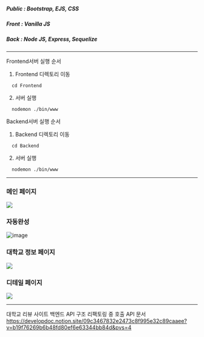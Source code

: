 ##### Public : Bootstrap, EJS, CSS <br />
##### Front : Vanilla JS <br />
##### Back : Node JS, Express, Sequelize <br />
------------------------------------------

Frontend서버 실행 순서
1. Frontend 디렉토리 이동
``` shell
  cd Frontend
```

2. 서버 실행
``` shell
  nodemon ./bin/www
```

Backend서버 실행 순서
1. Backend 디렉토리 이동
``` shell
  cd Backend
```

2. 서버 실행
``` shell
  nodemon ./bin/www
```
------------------------------------------
### 메인 페이지
![](https://github.com/ckdqja135/SeniorSchool/assets/33046341/3c8df188-9c70-4a10-aaf6-006ba90f6740)

### 자동완성
![image](https://github.com/ckdqja135/SeniorSchool/assets/33046341/1b9d522b-668b-4170-b63b-a84a9040ee0f)

### 대학교 정보 페이지
![](https://github.com/ckdqja135/SeniorSchool/assets/33046341/17ff2b90-5b1c-4877-939b-becdd4a99716)

### 디테일 페이지
![](https://github.com/ckdqja135/SeniorSchool/assets/33046341/9b807465-75df-4140-80dd-fa5e160c5735)

------------------------------------------
대학교 리뷰 사이트 백엔드 API 구조 리팩토링 중
호출 API 문서
https://developdoc.notion.site/09c3467832e2473c8f995e32c89caaee?v=b19f76269b6b48fd80ef6e63344bb84d&pvs=4
